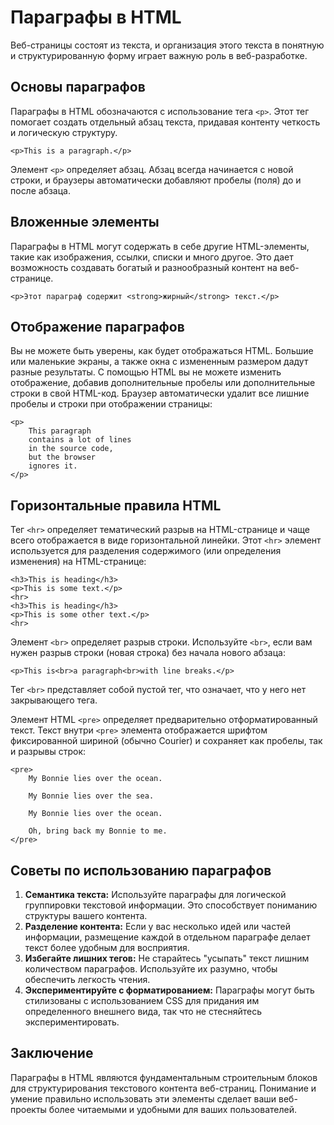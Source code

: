 # Параграфы в HTML

Веб-страницы состоят из текста, и организация этого текста в понятную и структурированную форму играет важную роль в веб-разработке.

## Основы параграфов

Параграфы в HTML обозначаются с использование тега ``<p>``. Этот тег помогает создать отдельный абзац текста, придавая контенту четкость и логическую структуру.

```
<p>This is a paragraph.</p>
```

Элемент ``<p>`` определяет абзац. Абзац всегда начинается с новой строки, и браузеры автоматически добавляют пробелы (поля) до и после абзаца.

## Вложенные элементы

Параграфы в HTML могут содержать в себе другие HTML-элементы, такие как изображения, ссылки, списки и много другое. Это дает возможность создавать богатый и разнообразный контент на веб-странице.

```
<p>Этот параграф содержит <strong>жирный</strong> текст.</p>
```

## Отображение параграфов

Вы не можете быть уверены, как будет отображаться HTML. Большие или маленькие экраны, а также окна с измененным размером дадут разные результаты. С помощью HTML вы не можете изменить отображение, добавив дополнительные пробелы или дополнительные строки в свой HTML-код. Браузер автоматически удалит все лишние пробелы и строки при отображении страницы:

```
<p>
    This paragraph
    contains a lot of lines
    in the source code,
    but the browser
    ignores it.
</p>
```

## Горизонтальные правила HTML

Тег ``<hr>`` определяет тематический разрыв на HTML-странице и чаще всего отображается в виде горизонтальной линейки. Этот ``<hr>`` элемент используется для разделения содержимого (или определения изменения) на HTML-странице:

```
<h3>This is heading</h3>
<p>This is some text.</p>
<hr>
<h3>This is heading</h3>
<p>This is some other text.</p>
<hr>
```

Элемент ``<br>`` определяет разрыв строки. Используйте ``<br>``, если вам нужен разрыв строки (новая строка) без начала нового абзаца:

```
<p>This is<br>a paragraph<br>with line breaks.</p>
```

Тег ``<br>`` представляет собой пустой тег, что означает, что у него нет закрывающего тега.

Элемент HTML ``<pre>`` определяет предварительно отформатированный текст. Текст внутри ``<pre>`` элемента отображается шрифтом фиксированной шириной (обычно Courier) и сохраняет как пробелы, так и разрывы строк:

```
<pre>
    My Bonnie lies over the ocean.

    My Bonnie lies over the sea.

    My Bonnie lies over the ocean.

    Oh, bring back my Bonnie to me.
</pre>
```

## Советы по использованию параграфов

1. **Семантика текста:** Используйте параграфы для логической группировки текстовой информации. Это способствует пониманию структуры вашего контента.
2. **Разделение контента:** Если у вас несколько идей или частей информации, размещение каждой в отдельном параграфе делает текст более удобным для восприятия.
3. **Избегайте лишних тегов:** Не старайтесь "усыпать" текст лишним количеством параграфов. Используйте их разумно, чтобы обеспечить легкость чтения.
4. **Экспериментируйте с форматированием:** Параграфы могут быть стилизованы с использованием CSS для придания им определенного внешнего вида, так что не стесняйтесь экспериментировать.

## Заключение

Параграфы в HTML являются фундаментальным строительным блоков для структурирования текстового контента веб-страниц. Понимание и умение правильно использовать эти элементы сделает ваши веб-проекты более читаемыми и удобными для ваших пользователей.
